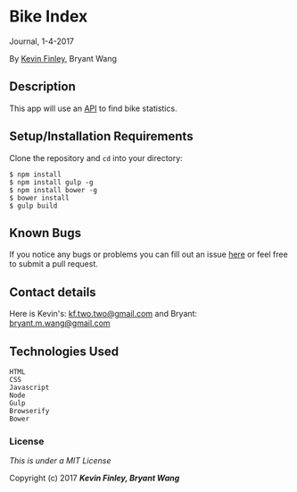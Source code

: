 # Bike Index

 Journal, 1-4-2017

 By [Kevin Finley](http://www.kfinley.com), Bryant Wang

## Description

This app will use an [API](https://bikeindex.org/documentation/api_v3) to find bike statistics.

## Setup/Installation Requirements

Clone the repository and `cd` into your directory:
```
$ npm install
$ npm install gulp -g
$ npm install bower -g
$ bower install
$ gulp build
```
## Known Bugs

If you notice any bugs or problems you can fill out an issue [here](http://www.github.com/kftwotwo/bike_index/issue) or feel free to submit a pull request.

## Contact details
Here is Kevin's: kf.two.two@gmail.com and Bryant: bryant.m.wang@gmail.com

## Technologies Used
```
HTML
CSS
Javascript
Node
Gulp
Browserify
Bower
```
### License

*This is under a MIT License*

Copyright (c) 2017 **_Kevin Finley, Bryant Wang_**
